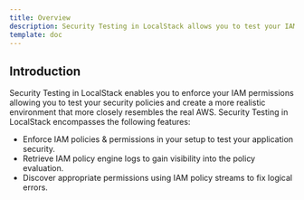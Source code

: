 ```yaml
---
title: Overview
description: Security Testing in LocalStack allows you to test your IAM policies and permissions locally resembling the AWS environment.
template: doc
---
```


## Introduction

Security Testing in LocalStack enables you to enforce your IAM permissions allowing you to test your security policies and create a more realistic environment that more closely resembles the real AWS.
Security Testing in LocalStack encompasses the following features:

- Enforce IAM policies & permissions in your setup to test your application security.
- Retrieve IAM policy engine logs to gain visibility into the policy evaluation.
- Discover appropriate permissions using IAM policy streams to fix logical errors.
